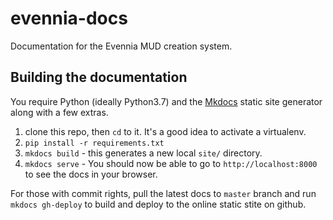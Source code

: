 # evennia-docs
Documentation for the Evennia MUD creation system.

## Building the documentation

You require Python (ideally Python3.7) and the
[Mkdocs](https://www.mkdocs.org/) static site generator along
with a few extras.

  1. clone this repo, then `cd` to it. It's a good idea to activate a virtualenv.
  2. `pip install -r requirements.txt`
  3. `mkdocs build` - this generates a new local `site/` directory.
  4. `mkdocs serve` - You should now be able to go to `http://localhost:8000` to see the docs in your browser.

For those with commit rights, pull the latest docs to `master` branch and run `mkdocs gh-deploy` to build and 
deploy to the online static stite on github. 
